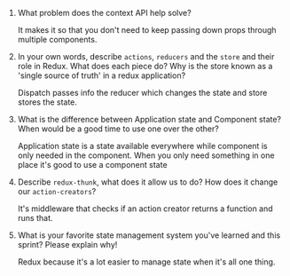 1. What problem does the context API help solve?

   It makes it so that you don't need to keep passing down props through multiple components.

1. In your own words, describe `actions`, `reducers` and the `store` and their role in Redux. What does each piece do? Why is the store known as a 'single source of truth' in a redux application?

   Dispatch passes info the reducer which changes the state and store stores the state.

1. What is the difference between Application state and Component state? When would be a good time to use one over the other?

   Application state is a state available everywhere while component is only needed in the component. When you only need something in one place it's good to use a component state

1. Describe `redux-thunk`, what does it allow us to do? How does it change our `action-creators`?

   It's middleware that checks if an action creator returns a function and runs that.

1. What is your favorite state management system you've learned and this sprint? Please explain why!

   Redux because it's a lot easier to manage state when it's all one thing.